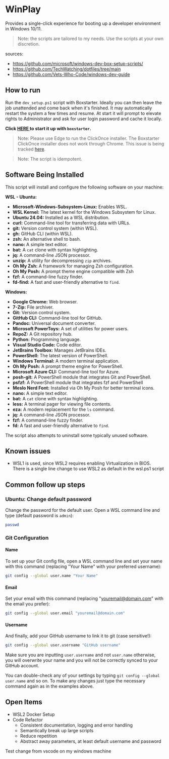 # WinPlay

Provides a single-click experience for booting up a developer environment in Windows 10/11.
> Note: the scripts are tailored to my needs. Use the scripts at your own discretion.

sources:
* https://github.com/microsoft/windows-dev-box-setup-scripts/
* https://github.com/TechWatching/dotfiles/tree/main
* https://github.com/Vets-Who-Code/windows-dev-guide

## How to run

Run the `dev_setup.ps1` script with Boxstarter. Ideally you can then leave the job unattended and come back when it's finished. It may automatically restart the system a few times and resume. At start it will prompt to elevate rights to Administrator and ask for user login password and cache it locally.

**Click <a href='http://boxstarter.org/package/url?https://raw.githubusercontent.com/predragstefanovic/winplay/main/dev_setup.ps1'> HERE </a> to start it up with `boxstarter`.** 

> Note: Please use Edge to run the ClickOnce installer. The Boxstarter ClickOnce installer does not work through Chrome. This issue is being tracked [here](https://github.com/chocolatey/boxstarter/issues/345).

> Note: The script is idempotent.

## Software Being Installed

This script will install and configure the following software on your machine:

**WSL - Ubuntu:**
*   **Microsoft-Windows-Subsystem-Linux:** Enables WSL.
*   **WSL Kernel:** The latest kernel for the Windows Subsystem for Linux.
*   **Ubuntu 24.04:** Installed as a WSL distribution.
*   **curl:** Command-line tool for transferring data with URLs.
*   **git:** Version control system (within WSL).
*   **gh:** GitHub CLI (within WSL).
*   **zsh:** An alternative shell to bash.
*   **nano:** A simple text editor.
*   **bat:** A `cat` clone with syntax highlighting.
*   **jq:** A command-line JSON processor.
*   **unzip:** A utility for decompressing `zip` archives.
*   **Oh My Zsh:** A framework for managing Zsh configuration.
*   **Oh My Posh:** A prompt theme engine compatible with Zsh
*   **fzf:** A command-line fuzzy finder.
*   **fd-find:** A fast and user-friendly alternative to `find`.

**Windows:**
*   **Google Chrome:** Web browser.
*   **7-Zip:** File archiver.
*   **Git:** Version control system.
*   **GitHub CLI:** Command-line tool for GitHub.
*   **Pandoc:** Universal document converter.
*   **Microsoft PowerToys:** A set of utilities for power users.
*   **RepoZ:** A Git repository hub.
*   **Python:** Programming language.
*   **Visual Studio Code:** Code editor.
*   **JetBrains Toolbox:** Manages JetBrains IDEs.
*   **PowerShell:** The latest version of PowerShell.
*   **Windows Terminal:** A modern terminal application.
*   **Oh My Posh:** A prompt theme engine for PowerShell.
*   **Microsoft Azure CLI:** Command-line tool for Azure.
*   **posh-git:** A PowerShell module that integrates Git and PowerShell.
*   **psfzf:** A PowerShell module that integrates fzf and PowerShell
*   **Meslo Nerd Font:** Installed via Oh My Posh for better terminal icons.
*   **nano:** A simple text editor.
*   **bat:** A `cat` clone with syntax highlighting.
*   **less:** A terminal pager for viewing file contents.
*   **eza:** A modern replacement for the `ls` command.
*   **jq:** A command-line JSON processor.
*   **fzf:** A command-line fuzzy finder.
*   **fd:** A fast and user-friendly alternative to `find`.

The script also attempts to uninstall some typically unused software.

## Known issues
- WSL1 is used, since WSL2 requires enabling Virtualization in BIOS. There is a single line change to use WSL2 as default in the wsl.ps1 script

## Common follow up steps

### Ubuntu: Change default password

Change the password for the default user. Open a WSL command line and type (default password is `admin`):

```sh
passwd
```

### Git Configuration

#### Name

To set up your Git config file, open a WSL command line and set your name with this command (replacing "Your Name" with your preferred username):

```sh
git config --global user.name "Your Name"
```

#### Email

Set your email with this command (replacing "youremail@domain.com" with the email you prefer):

```sh
git config --global user.email "youremail@domain.com"
```

#### Username

And finally, add your GitHub username to link it to git (case sensitive!):

```sh
git config --global user.username "GitHub username"
```

Make sure you are inputting `user.username` and not `user.name` otherwise, you will overwrite your name and you will not be correctly synced to your GitHub account.

You can double-check any of your settings by typing `git config --global user.name` and so on. To make any changes just type the necessary command again as in the examples above.

## Open Items

* WSL2 Docker Setup
* Code Refactor
    * Consistent documentation, logging and error handling
    * Semantically break up large scripts
    * Reduce repetition
    * Abstract away parameters, at least default username and password

Test change from vscode on my windows machine
